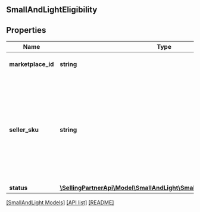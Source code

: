 ## SmallAndLightEligibility

## Properties

Name | Type | Description | Notes
------------ | ------------- | ------------- | -------------
**marketplace_id** | **string** | A marketplace identifier. |
**seller_sku** | **string** | Identifies an item in the given marketplace. SellerSKU is qualified by the seller&#39;s SellerId, which is included with every operation that you submit. |
**status** | [**\SellingPartnerApi\Model\SmallAndLight\SmallAndLightEligibilityStatus**](SmallAndLightEligibilityStatus.md) |  |

[[SmallAndLight Models]](../) [[API list]](../../Api) [[README]](../../../README.md)
